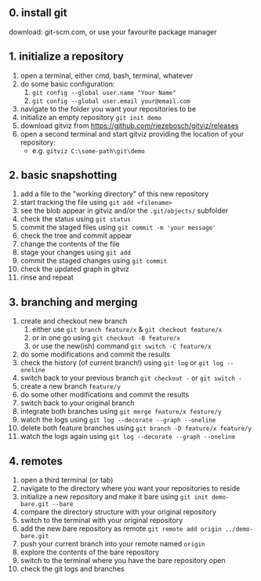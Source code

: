 ## 0. install git

download: git-scm.com, or use your favourite package manager

## 1. initialize a repository

1. open a terminal, either cmd, bash, terminal, whatever
2. do some basic configuration:
    1. `git config --global user.name "Your Name"`
    2. `git config --global user.email your@email.com`
3. navigate to the folder you want your repositories to be
4. initialize an empty repository `git init demo`
5. download gitviz from https://github.com/riezebosch/gitviz/releases
6. open a second terminal and start gitviz providing the location of your repository:
    * e.g. `gitviz C:\some-path\git\demo`

## 2. basic snapshotting

1. add a file to the "working directory" of this new repository
2. start tracking the file using `git add <filename>`
3. see the blob appear in gitviz and/or the `.git/objects/` subfolder
4. check the status using `git status`
5. commit the staged files using `git commit -m 'your message'`
6. check the tree and commit appear
7. change the contents of the file
8. stage your changes using `git add`
9. commit the staged changes using `git commit`
10. check the updated graph in gitviz
11. rinse and repeat

## 3. branching and merging

1. create and checkout new branch
    1. either use `git branch feature/x` & `git checkout feature/x`
    2. or in one go using `git checkout -B feature/x`
    3. or use the new(ish) command `git switch -C feature/x`
2. do some modifications and commit the results
3. check the history (of current branch!) using `git log` or `git log --oneline`
4. switch back to your previous branch `git checkout -` or `git switch -`
5. create a new branch `feature/y`
6. do some other modifications and commit the results
7. switch back to your original branch
8. integrate both branches using `git merge feature/x feature/y`
9. watch the logs using `git log --decorate --graph --oneline`
10. delete both feature branches using `git branch -D feature/x feature/y`
11. watch the logs again using `git log --decorate --graph --oneline`

## 4. remotes

1. open a third terminal (or tab)
2. navigate to the directory where you want your repositories to reside
3. initialize a new repository and make it bare using `git init demo-bare.git --bare`
4. compare the directory structure with your original repository
5. switch to the terminal with your original repository
6. add the new bare repository as remote `git remote add origin ../demo-bare.git`
7. push your current branch into your remote named `origin` 
8. explore the contents of the bare repository
9. switch to the terminal where you have the bare repository open
10. check the git logs and branches